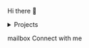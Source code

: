 Hi there 👋

<details>

<summary>Projects</summary>
  
Software Engineering

- Web application using whatsapp boot
- API Rest for a barber shop (Laravel, PHP, PostgreSQL)
- Web application[https://monitoramento.semas.pa.gov.br/ldi/] for management of environmental licenses (Java, PostgreSQL) 

Data Scientist

- Deep Learning applications for deforestation monitoring (Python, Pytorch, PostgreSQL, Google Earth Engine)
- Deep Learning applications for rock outcrop map (Python, Tensorflow, Google Cloud Storage, Google Earth Engine)
- Mapbox 3D visualizer (JS, Google Earth Engine, Mapbox)

</details>


mailbox Connect with me
